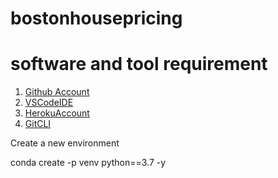 # bostonhousepricing

#  software and tool requirement

1. [Github Account](https://github.com/)
2. [VSCodeIDE](https://code.visualstudio.com/)
3. [HerokuAccount](https;//heroku.com)
4. [GitCLI](https://git-scm.com/book/en/v2/Getting-Started-The-Command-Line)


Create a new environment

conda create -p venv python==3.7 -y